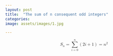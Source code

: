 ```yaml
---
layout: post
title:  "The sum of n consequent odd integers"
categories: 
image: assets/images/1.jpg

---
```

<math display="block" xmlns="http://www.w3.org/1998/Math/MathML">
  <mrow>
    <msub>
      <mi>S</mi>
      <mi>n</mi>
    </msub>
    <mo>=</mo>
    <munderover>
      <mo>∑</mo>
      <mrow>
        <mi>i</mi>
        <mo>=</mo>
        <mn>0</mn>
      </mrow>
      <mi>n</mi>
    </munderover>
    <mrow>
      <mo stretchy="true" form="prefix">(</mo>
      <mn>2</mn>
      <mi>i</mi>
      <mo>+</mo>
      <mn>1</mn>
      <mo stretchy="true" form="postfix">)</mo>
    </mrow>
    <mo>=</mo>
    <msup>
      <mi>n</mi>
      <mn>2</mn>
    </msup>
  </mrow>
</math>

<div id="observablehq-c1e9a462">
  <div class="observablehq-viewof-n"></div>
  <div class="observablehq-n"></div>
  <div class="observablehq-aba"></div>
  <div class="observablehq-sumOfOdd"></div>
  <div class="observablehq-sumToTex"></div>
  <div class="observablehq-firstNOddNumbers"></div>
  <div class="observablehq-sum"></div>
  <div class="observablehq-drawExample"></div>
  <div class="observablehq-drawDots"></div>
  <div class="observablehq-oddNums"></div>
</div>
<script type="module">
  import {Runtime, Inspector} from "https://cdn.jsdelivr.net/npm/@observablehq/runtime@4/dist/runtime.js";
  import define from "https://api.observablehq.com/@864af2bf64442aa6/geometric-intuition-for-sum-of-first-n-odd-numbers.js?v=3";
  (new Runtime).module(define, name => {
    if (name === "viewof n") return Inspector.into("#observablehq-c1e9a462 .observablehq-viewof-n")();
    if (name === "n") return Inspector.into("#observablehq-c1e9a462 .observablehq-n")();
    if (name === "aba") return Inspector.into("#observablehq-c1e9a462 .observablehq-aba")();
    if (name === "sumOfOdd") return Inspector.into("#observablehq-c1e9a462 .observablehq-sumOfOdd")();
  });
</script>


